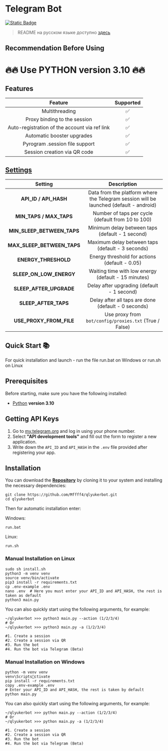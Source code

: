 

# Telegram Bot

[![Static Badge](https://img.shields.io/badge/Telegram-Link_to_bot-Link?style=for-the-badge&logo=Telegram&logoColor=white&logoSize=auto&color=blue)](https://t.me/qlyukerbot/start?startapp=bro-228618799)

> README на русском языке доступно [здесь](README.md)

## Recommendation Before Using

# 🔥🔥 Use PYTHON version 3.10 🔥🔥

## Features
|                    Feature                     |   Supported    |
|:----------------------------------------------:|:--------------:|
|                 Multithreading                 |       ✅        |
|        Proxy binding to the session            |       ✅        |
| Auto-registration of the account via ref link  |       ✅        |
|      Automatic booster upgrades                |       ✅        |
|      Pyrogram .session file support            |       ✅        |
|     Session creation via QR code               |       ✅        |


## [Settings](https://github.com/Mffff4/qlyukerbot/blob/main/.env-example/)
|        Setting           |                                     Description                                      |
|:------------------------:|:------------------------------------------------------------------------------------:|
|    **API_ID / API_HASH**  | Data from the platform where the Telegram session will be launched (default - android) |
|  **MIN_TAPS / MAX_TAPS**  |        Number of taps per cycle (default from 10 to 100)                              |
| **MIN_SLEEP_BETWEEN_TAPS**|     Minimum delay between taps (default - 1 second)                                  |
| **MAX_SLEEP_BETWEEN_TAPS**|     Maximum delay between taps (default - 3 seconds)                                 |
|   **ENERGY_THRESHOLD**    |        Energy threshold for actions (default - 0.05)                                 |
|   **SLEEP_ON_LOW_ENERGY** |     Waiting time with low energy (default - 15 minutes)                              |
|   **SLEEP_AFTER_UPGRADE** |     Delay after upgrading (default - 1 second)                                       |
|   **SLEEP_AFTER_TAPS**    |     Delay after all taps are done (default - 0 seconds)                              |
| **USE_PROXY_FROM_FILE**   |     Use proxy from `bot/config/proxies.txt` (True / False)                           |


## Quick Start 📚

For quick installation and launch - run the file run.bat on Windows or run.sh on Linux

## Prerequisites
Before starting, make sure you have the following installed:
- [Python](https://www.python.org/downloads/) **version 3.10**

## Getting API Keys
1. Go to [my.telegram.org](https://my.telegram.org) and log in using your phone number.
2. Select **"API development tools"** and fill out the form to register a new application.
3. Write down the `API_ID` and `API_HASH` in the `.env` file provided after registering your app.

## Installation
You can download the [**Repository**](https://github.com/Mffff4/qlyukerbot.git) by cloning it to your system and installing the necessary dependencies:
```shell
git clone https://github.com/Mffff4/qlyukerbot.git
cd qlyukerbot
```

Then for automatic installation enter:

Windows:
```shell
run.bat
```

Linux:
```shell
run.sh
```

### Manual Installation on Linux
```shell
sudo sh install.sh
python3 -m venv venv
source venv/bin/activate
pip3 install -r requirements.txt
cp .env-example .env
nano .env  # Here you must enter your API_ID and API_HASH, the rest is taken as default
python3 main.py
```

You can also quickly start using the following arguments, for example:
```shell
~/qlyukerbot >>> python3 main.py --action (1/2/3/4)
# Or
~/qlyukerbot >>> python3 main.py -a (1/2/3/4)

#1. Create a session
#2. Create a session via QR
#3. Run the bot
#4. Run the bot via Telegram (Beta)
```

### Manual Installation on Windows
```shell
python -m venv venv
venv\Scriptsctivate
pip install -r requirements.txt
copy .env-example .env
# Enter your API_ID and API_HASH, the rest is taken by default
python main.py
```

You can also quickly start using the following arguments, for example:
```shell
~/qlyukerbot >>> python main.py --action (1/2/3/4)
# Or
~/qlyukerbot >>> python main.py -a (1/2/3/4)

#1. Create a session
#2. Create a session via QR
#3. Run the bot
#4. Run the bot via Telegram (Beta)
```

